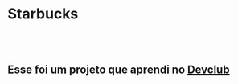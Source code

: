 <h1>Starbucks</h1>
<br>
<br>
<h2>Esse foi um projeto que aprendi no <a href="https://rodolfomori.com.br/devclub">Devclub</a></h2>
<img src="https://github.com/wesllenrian/Conversor-de-moedas/blob/main/PNG/Conversor%20de%20Moedas%20Img.png?raw=true>
<h2>Ferramentas Usadas:</h2>
<p> -HTML</p>
<p> -CSS</p>
<p> -JavaScript</p>

